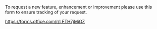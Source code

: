 To request a new feature, enhancement or improvement please use this form to ensure tracking of your request.

https://forms.office.com/r/LFTH7jMiGZ